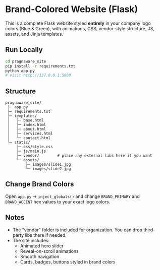 # Brand-Colored Website (Flask)

This is a complete Flask website styled **entirely** in your company logo colors (Blue & Green), with animations, CSS, vendor-style structure, JS, assets, and Jinja templates.

## Run Locally

```bash
cd pragnaware_site
pip install -r requirements.txt
python app.py
# visit http://127.0.0.1:5000
```

## Structure

```
pragnaware_site/
 ├─ app.py
 ├─ requirements.txt
 ├─ templates/
 │   ├─ base.html
 │   ├─ index.html
 │   ├─ about.html
 │   ├─ services.html
 │   └─ contact.html
 └─ static/
     ├─ css/style.css
     ├─ js/main.js
     ├─ vendor/        # place any external libs here if you want
     └─ assets/
         ├─ images/slide1.jpg
         └─ images/slide2.jpg
```

## Change Brand Colors

Open `app.py` -> `inject_globals()` and change `BRAND_PRIMARY` and `BRAND_ACCENT` hex values to your exact logo colors.

## Notes

- The "vendor" folder is included for organization. You can drop third-party libs there if needed.
- The site includes:
  - Animated hero slider
  - Reveal-on-scroll animations
  - Smooth navigation
  - Cards, badges, buttons styled in brand colors
```
